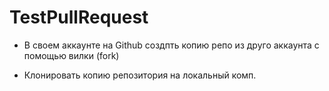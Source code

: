 # TestPullRequest
* В своем аккаунте на Github создпть копию репо
из друго аккаунта с помощью вилки (fork) 

* Клонировать копию репозитория на локальный комп.
